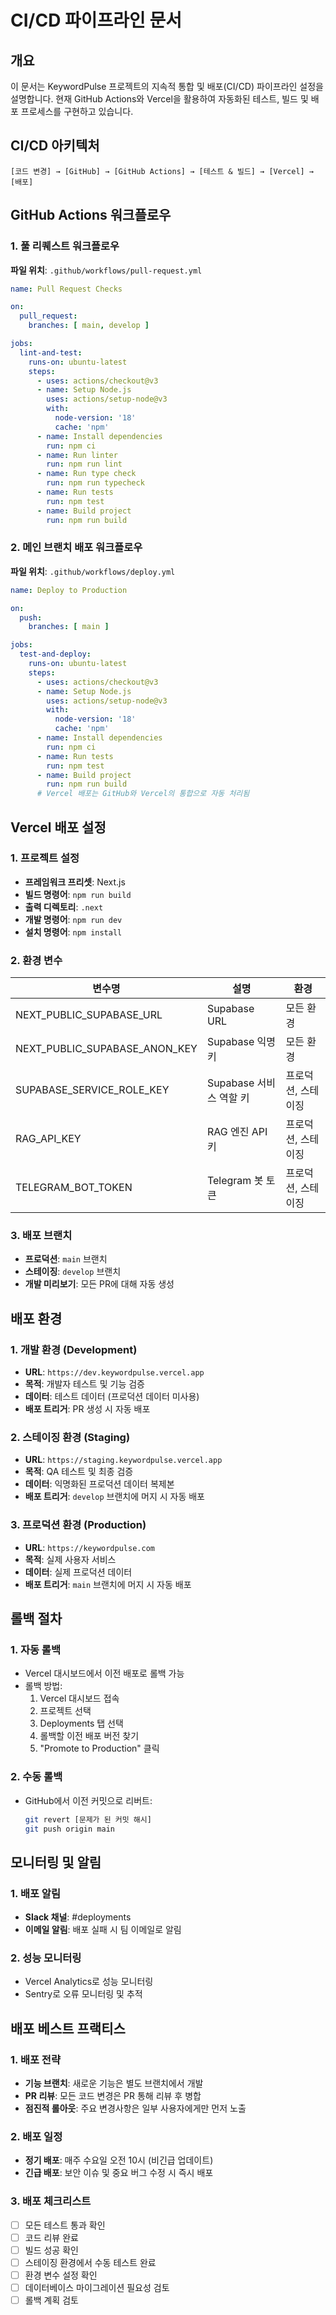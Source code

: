 # CI/CD 파이프라인 문서

## 개요

이 문서는 KeywordPulse 프로젝트의 지속적 통합 및 배포(CI/CD) 파이프라인 설정을 설명합니다. 현재 GitHub Actions와 Vercel을 활용하여 자동화된 테스트, 빌드 및 배포 프로세스를 구현하고 있습니다.

## CI/CD 아키텍처

```
[코드 변경] → [GitHub] → [GitHub Actions] → [테스트 & 빌드] → [Vercel] → [배포]
```

## GitHub Actions 워크플로우

### 1. 풀 리퀘스트 워크플로우

**파일 위치**: `.github/workflows/pull-request.yml`

```yaml
name: Pull Request Checks

on:
  pull_request:
    branches: [ main, develop ]

jobs:
  lint-and-test:
    runs-on: ubuntu-latest
    steps:
      - uses: actions/checkout@v3
      - name: Setup Node.js
        uses: actions/setup-node@v3
        with:
          node-version: '18'
          cache: 'npm'
      - name: Install dependencies
        run: npm ci
      - name: Run linter
        run: npm run lint
      - name: Run type check
        run: npm run typecheck
      - name: Run tests
        run: npm test
      - name: Build project
        run: npm run build
```

### 2. 메인 브랜치 배포 워크플로우

**파일 위치**: `.github/workflows/deploy.yml`

```yaml
name: Deploy to Production

on:
  push:
    branches: [ main ]

jobs:
  test-and-deploy:
    runs-on: ubuntu-latest
    steps:
      - uses: actions/checkout@v3
      - name: Setup Node.js
        uses: actions/setup-node@v3
        with:
          node-version: '18'
          cache: 'npm'
      - name: Install dependencies
        run: npm ci
      - name: Run tests
        run: npm test
      - name: Build project
        run: npm run build
      # Vercel 배포는 GitHub와 Vercel의 통합으로 자동 처리됨
```

## Vercel 배포 설정

### 1. 프로젝트 설정

- **프레임워크 프리셋**: Next.js
- **빌드 명령어**: `npm run build`
- **출력 디렉토리**: `.next`
- **개발 명령어**: `npm run dev`
- **설치 명령어**: `npm install`

### 2. 환경 변수

| 변수명 | 설명 | 환경 |
|--------|------|------|
| NEXT_PUBLIC_SUPABASE_URL | Supabase URL | 모든 환경 |
| NEXT_PUBLIC_SUPABASE_ANON_KEY | Supabase 익명 키 | 모든 환경 |
| SUPABASE_SERVICE_ROLE_KEY | Supabase 서비스 역할 키 | 프로덕션, 스테이징 |
| RAG_API_KEY | RAG 엔진 API 키 | 프로덕션, 스테이징 |
| TELEGRAM_BOT_TOKEN | Telegram 봇 토큰 | 프로덕션, 스테이징 |

### 3. 배포 브랜치

- **프로덕션**: `main` 브랜치
- **스테이징**: `develop` 브랜치
- **개발 미리보기**: 모든 PR에 대해 자동 생성

## 배포 환경

### 1. 개발 환경 (Development)

- **URL**: `https://dev.keywordpulse.vercel.app`
- **목적**: 개발자 테스트 및 기능 검증
- **데이터**: 테스트 데이터 (프로덕션 데이터 미사용)
- **배포 트리거**: PR 생성 시 자동 배포

### 2. 스테이징 환경 (Staging)

- **URL**: `https://staging.keywordpulse.vercel.app`
- **목적**: QA 테스트 및 최종 검증
- **데이터**: 익명화된 프로덕션 데이터 복제본
- **배포 트리거**: `develop` 브랜치에 머지 시 자동 배포

### 3. 프로덕션 환경 (Production)

- **URL**: `https://keywordpulse.com`
- **목적**: 실제 사용자 서비스
- **데이터**: 실제 프로덕션 데이터
- **배포 트리거**: `main` 브랜치에 머지 시 자동 배포

## 롤백 절차

### 1. 자동 롤백

- Vercel 대시보드에서 이전 배포로 롤백 가능
- 롤백 방법: 
  1. Vercel 대시보드 접속
  2. 프로젝트 선택
  3. Deployments 탭 선택
  4. 롤백할 이전 배포 버전 찾기
  5. "Promote to Production" 클릭

### 2. 수동 롤백

- GitHub에서 이전 커밋으로 리버트:
  ```bash
  git revert [문제가 된 커밋 해시]
  git push origin main
  ```

## 모니터링 및 알림

### 1. 배포 알림

- **Slack 채널**: #deployments
- **이메일 알림**: 배포 실패 시 팀 이메일로 알림

### 2. 성능 모니터링

- Vercel Analytics로 성능 모니터링
- Sentry로 오류 모니터링 및 추적

## 배포 베스트 프랙티스

### 1. 배포 전략

- **기능 브랜치**: 새로운 기능은 별도 브랜치에서 개발
- **PR 리뷰**: 모든 코드 변경은 PR 통해 리뷰 후 병합
- **점진적 롤아웃**: 주요 변경사항은 일부 사용자에게만 먼저 노출

### 2. 배포 일정

- **정기 배포**: 매주 수요일 오전 10시 (비긴급 업데이트)
- **긴급 배포**: 보안 이슈 및 중요 버그 수정 시 즉시 배포

### 3. 배포 체크리스트

- [ ] 모든 테스트 통과 확인
- [ ] 코드 리뷰 완료
- [ ] 빌드 성공 확인
- [ ] 스테이징 환경에서 수동 테스트 완료
- [ ] 환경 변수 설정 확인
- [ ] 데이터베이스 마이그레이션 필요성 검토
- [ ] 롤백 계획 검토 